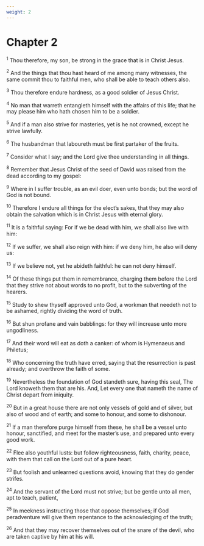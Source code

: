 ```yaml
---
weight: 2
---
```


# Chapter 2

<sup>1</sup> Thou therefore, my son, be strong in the grace that is in Christ Jesus. 

<sup>2</sup> And the things that thou hast heard of me among many witnesses, the same commit thou to faithful men, who shall be able to teach others also. 

<sup>3</sup> Thou therefore endure hardness, as a good soldier of Jesus Christ. 

<sup>4</sup> No man that warreth entangleth himself with the affairs of this life; that he may please him who hath chosen him to be a soldier. 

<sup>5</sup> And if a man also strive for masteries, yet is he not crowned, except he strive lawfully. 

<sup>6</sup> The husbandman that laboureth must be first partaker of the fruits. 

<sup>7</sup> Consider what I say; and the Lord give thee understanding in all things. 

<sup>8</sup> Remember that Jesus Christ of the seed of David was raised from the dead according to my gospel: 

<sup>9</sup> Where in I suffer trouble, as an evil doer, even unto bonds; but the word of God is not bound. 

<sup>10</sup> Therefore I endure all things for the elect’s sakes, that they may also obtain the salvation which is in Christ Jesus with eternal glory. 

<sup>11</sup> It is a faithful saying: For if we be dead with him, we shall also live with him: 

<sup>12</sup> If we suffer, we shall also reign with him: if we deny him, he also will deny us: 

<sup>13</sup> If we believe not, yet he abideth faithful: he can not deny himself. 

<sup>14</sup> Of these things put them in remembrance, charging them before the Lord that they strive not about words to no profit, but to the subverting of the hearers. 

<sup>15</sup> Study to shew thyself approved unto God, a workman that needeth not to be ashamed, rightly dividing the word of truth. 

<sup>16</sup> But shun profane and vain babblings: for they will increase unto more ungodliness. 

<sup>17</sup> And their word will eat as doth a canker: of whom is Hymenaeus and Philetus; 

<sup>18</sup> Who concerning the truth have erred, saying that the resurrection is past already; and overthrow the faith of some. 

<sup>19</sup> Nevertheless the foundation of God standeth sure, having this seal, The Lord knoweth them that are his. And, Let every one that nameth the name of Christ depart from iniquity. 

<sup>20</sup> But in a great house there are not only vessels of gold and of silver, but also of wood and of earth; and some to honour, and some to dishonour. 

<sup>21</sup> If a man therefore purge himself from these, he shall be a vessel unto honour, sanctified, and meet for the master’s use, and prepared unto every good work. 

<sup>22</sup> Flee also youthful lusts: but follow righteousness, faith, charity, peace, with them that call on the Lord out of a pure heart. 

<sup>23</sup> But foolish and unlearned questions avoid, knowing that they do gender strifes. 

<sup>24</sup> And the servant of the Lord must not strive; but be gentle unto all men, apt to teach, patient, 

<sup>25</sup> In meekness instructing those that oppose themselves; if God peradventure will give them repentance to the acknowledging of the truth; 

<sup>26</sup> And that they may recover themselves out of the snare of the devil, who are taken captive by him at his will. 


